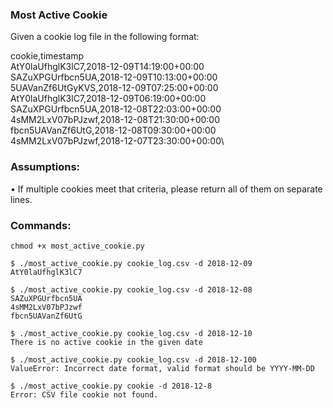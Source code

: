### Most Active Cookie
Given a cookie log file in the following format:

cookie,timestamp\
AtY0laUfhglK3lC7,2018-12-09T14:19:00+00:00\
SAZuXPGUrfbcn5UA,2018-12-09T10:13:00+00:00\
5UAVanZf6UtGyKVS,2018-12-09T07:25:00+00:00\
AtY0laUfhglK3lC7,2018-12-09T06:19:00+00:00\
SAZuXPGUrfbcn5UA,2018-12-08T22:03:00+00:00\
4sMM2LxV07bPJzwf,2018-12-08T21:30:00+00:00\
fbcn5UAVanZf6UtG,2018-12-08T09:30:00+00:00\
4sMM2LxV07bPJzwf,2018-12-07T23:30:00+00:00\

### Assumptions:
• If multiple cookies meet that criteria, please return all of them on separate lines.

### Commands:
```
chmod +x most_active_cookie.py

$ ./most_active_cookie.py cookie_log.csv -d 2018-12-09
AtY0laUfhglK3lC7

$ ./most_active_cookie.py cookie_log.csv -d 2018-12-08
SAZuXPGUrfbcn5UA
4sMM2LxV07bPJzwf
fbcn5UAVanZf6UtG

$ ./most_active_cookie.py cookie_log.csv -d 2018-12-10
There is no active cookie in the given date

$ ./most_active_cookie.py cookie_log.csv -d 2018-12-100
ValueError: Incorrect date format, valid format should be YYYY-MM-DD

$ ./most_active_cookie.py cookie -d 2018-12-8
Error: CSV file cookie not found.
```
